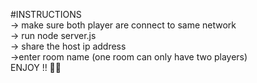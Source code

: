 #INSTRUCTIONS<br>
-> make sure both player are connect to same network<br>
-> run node server.js<br>
-> share the host ip address<br>
->enter room name (one room can only have two players)<br>
  ENJOY !! 🎉🎉
